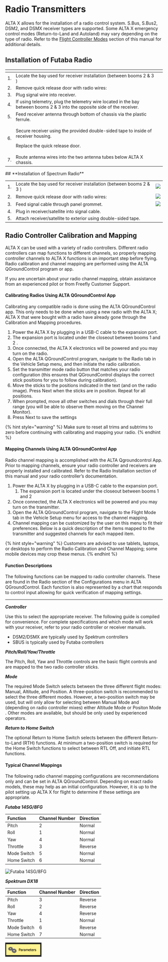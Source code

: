 # Radio Transmitters

ALTA X allows for the installation of a radio control system. S.Bus, S.Bus2, DSM2, and DSMX receiver types are supported. Some ALTA X emergency control modes \(Return-to-Land and Autoland\) may vary depending on the type of radio. Refer to the [Flight Controller Modes](../../alta-8-pro/operating-alta-pro/flight-controller-modes.md#flight-controller-modes) section of this manual for additional details.

## **Installation of Futaba Radio**

<table>
  <thead>
    <tr>
      <th style="text-align:left"></th>
      <th style="text-align:left"></th>
      <th style="text-align:left"></th>
    </tr>
  </thead>
  <tbody>
    <tr>
      <td style="text-align:left">1.</td>
      <td style="text-align:left">Locate the bay used for receiver installation (between booms 2 &amp; 3
        )</td>
      <td style="text-align:left">
        <img src="https://lh6.googleusercontent.com/ip4wCk7kbMbiA3foV_ayUZtUoYP5QBEO8jTIVP2DBvA8wMum84Rw4muNL24zVFe-Hbw_HaYlQwR10sgS9fmNkVo7wXdJhJhxvlpCHvAz5npemW8rolXD9bfyzu1CAXLTeKK7m15K"
        alt/>
      </td>
    </tr>
    <tr>
      <td style="text-align:left">2.</td>
      <td style="text-align:left">Remove quick release door with radio wires:</td>
      <td style="text-align:left">
        <img src="https://lh3.googleusercontent.com/Bs2I-J1IUxMjb9tgqF-KKkTHnrbeGc383KJjoaA3PxFX1eUDIP3Au8NGVItw7vqAsIt3FFLBM_UWDT8sXdHQjVw9qEli2MH7qRFUTZ5-LxQ274mnGnKYlOj8u3FXQ0J1M0KY78Yc"
        alt/>
      </td>
    </tr>
    <tr>
      <td style="text-align:left">3.</td>
      <td style="text-align:left">Plug signal wire into receiver.</td>
      <td style="text-align:left">
        <img src="https://lh5.googleusercontent.com/dGySg4ysIt_Nq7i6uuVPmr3U-BiTiUZBld0LC1ZdUWOx37ySmKK9I-yUxROMHTMKPC86IdQ1fJTa9ULs5ZweAyUiTbN_O7p3D2BqTEa24Ts-63HpmHKLR0KDjQ9S4hhum_JMu7ht"
        alt/>
      </td>
    </tr>
    <tr>
      <td style="text-align:left">4.</td>
      <td style="text-align:left">If using telemetry, plug the telemetry wire located in the bay between
        booms 2 &amp; 3 into the opposite side of the receiver.</td>
      <td style="text-align:left">
        <img src="https://lh5.googleusercontent.com/_MXZ8-FAMw215voCG5996Kt_jaVDmA0GUbtJHuOf9QaQfm8qQm8ydfHAyxMCf17GI3ZS4dsCJvs3ICCPTRQ_Y_jSRf9DwIEjhzVcw38kKZZVXPvmOUsN48UnIcsivBhX1V3sDHD-"
        alt/>
      </td>
    </tr>
    <tr>
      <td style="text-align:left">5.</td>
      <td style="text-align:left">Feed receiver antenna through bottom of chassis via the plastic ferrule.</td>
      <td
      style="text-align:left">
        <img src="https://lh3.googleusercontent.com/aHSwtao71lBwpTcvMYe9KbO9_TqGDz23xh2WuJxkCdVy2TRs1mqi5GyvvTOM6--EYDxTreIZ4TjvskHLeP0San0dXs2HS0wBXaevNs8BxcCaszC5pYUCwibJhKEl5JxocxYgcBB5"
        alt/>
        </td>
    </tr>
    <tr>
      <td style="text-align:left">6.</td>
      <td style="text-align:left">
        <p>Secure receiver using the provided double-sided tape to inside of receiver
          housing.
          <br />
        </p>
        <p>Replace the quick release door.
          <br />
        </p>
      </td>
      <td style="text-align:left">
        <img src="https://lh3.googleusercontent.com/V3TkP0pY1qf3WKbzRCNBTrmdgfL6jL7BdUAR2-vtQV3T7P_BXV2ODenpe7GthPHHOrTpELtuLZ2ifjkdS2yMkiNw2JxxO86nNfjmRwQeB96Cg3jdAj6huRws0NFjvBTT9S0f6IsC"
        alt/>
      </td>
    </tr>
    <tr>
      <td style="text-align:left">7.</td>
      <td style="text-align:left">Route antenna wires into the two antenna tubes below ALTA X chassis.</td>
      <td
      style="text-align:left">
        <img src="https://lh5.googleusercontent.com/hVg0O-02X4puPm-N8eC63ZZpE8a36eK6bZ8l_x9rOe7Aa2meatDqkI2j7u_-tb4NlLIACZ4sr3fQczq2wwBmeDbjKutHKffE3_2TdxarHZOxJh_9TBIeTh_XZsaPpG6t33JVrPmN"
        alt/>
        </td>
    </tr>
  </tbody>
</table>## **Installation of Spectrum Radio**

|  |  |  |
| :--- | :--- | :--- |
| 1. | Locate the bay used for receiver installation \(between booms 2 & 3 \) | ![](https://lh6.googleusercontent.com/ip4wCk7kbMbiA3foV_ayUZtUoYP5QBEO8jTIVP2DBvA8wMum84Rw4muNL24zVFe-Hbw_HaYlQwR10sgS9fmNkVo7wXdJhJhxvlpCHvAz5npemW8rolXD9bfyzu1CAXLTeKK7m15K) |
| 2. | Remove quick release door with radio wires: | ![](https://lh3.googleusercontent.com/Bs2I-J1IUxMjb9tgqF-KKkTHnrbeGc383KJjoaA3PxFX1eUDIP3Au8NGVItw7vqAsIt3FFLBM_UWDT8sXdHQjVw9qEli2MH7qRFUTZ5-LxQ274mnGnKYlOj8u3FXQ0J1M0KY78Yc) |
| 3. | Feed signal cable through panel grommet. | ![](https://lh3.googleusercontent.com/YMZAbR5TNGk9deiJaE8ZyT2-7mAaCMqmprmwSdpURT19RPkRyOd8Rml600fff_tL1Pu_n-lYIEqQqM1WcxrnWzGfeQxhnNQwQJexBwzcTPfwhWmT6axwTYpDWBCcuucYTaoh0A9I) |
| 4. | Plug in receiver/satellite into signal cable. |  |
| 5. | Attach receiver/satellite to exterior using double-sided tape. |  |

## Radio Controller Calibration and Mapping

ALTA X can be used with a variety of radio controllers. Different radio controllers can map functions to different channels, so properly mapping controller channels to ALTA X functions is an important step before flying. Radio calibration and channel mapping are performed using the ALTA QGroundControl program or app.

If you are uncertain about your radio channel mapping, obtain assistance from an experienced pilot or from Freefly Customer Support.

#### Calibrating Radios Using ALTA QGroundControl App

Calibrating any compatible radio is done using the ALTA QGroundControl app. This only needs to be done when using a new radio with the ALTA X; ALTA X that were bought with a radio have already gone through the Calibration and Mapping procedures.

1. Power the ALTA X by plugging in a USB-C cable to the expansion port. 
2. The expansion port is located under the closeout between booms 1 and 2
   .
3. Once connected, the ALTA X electronics will be powered and you may turn on the radio. 
4. Open the ALTA QGroundControl program, navigate to the Radio tab in the Vehicle Setup menu, and then initiate the radio calibration.
5. Set the transmitter mode radio button that matches your radio configuration \(this ensures that QGroundControl displays the correct stick positions for you to follow during calibration\).
6. Move the sticks to the positions indicated in the text \(and on the radio image\). Press Next when the sticks are in position. Repeat for all positions.
7. When prompted, move all other switches and dials through their full range \(you will be able to observe them moving on the Channel Monitor\).
8. Press Next to save the settings

{% hint style="warning" %}
Make sure to reset all trims and subtrims to zero before continuing with calibrating and mapping your radio.
{% endhint %}

#### Mapping Channels Using ALTA QGroundControl App

Radio channel mapping is accomplished with the ALTA Qgroundcontrol App. Prior to mapping channels, ensure your radio controller and receivers are properly installed and calibrated. Refer to the Radio Installation section of this manual and your radio controller’s documentation.

1. Power the ALTA X by plugging in a USB-C cable to the expansion port. 
   1. The expansion port is located under the closeout between booms 1 and 2
2. Once connected, the ALTA X electronics will be powered and you may turn on the transmitter. 
3. Open the ALTA QGroundControl program, navigate to the Flight Mode tab in the Vehicle Setup menu for access to the channel mapping.
4. Channel mapping can be customized by the user on this menu to fit their preferences. Below is a quick description of the items mapped to the transmitter and suggested channels for each mapped item.

{% hint style="warning" %}
Customers are advised to use tablets, laptops, or desktops to perform the Radio Calibration and Channel Mapping; some mobile devices may crop these menus.
{% endhint %}

#### Function Descriptions

The following functions can be mapped to radio controller channels. These are found in the Radio section of the Configurations menu in ALTA QGroundControl. Each function is also represented by a chart that responds to control input allowing for quick verification of mapping settings.
****

_**Controller**_

Use this to select the appropriate receiver. The following guide is compiled for convenience. For complete specifications and which mode will work with your receiver, refer to your radio controller or receiver manuals.

* DSM2/DSMX are typically used by Spektrum controllers
* SBUS is typically used by Futaba controllers

_**Pitch/Roll/Yaw/Throttle**_

The Pitch, Roll, Yaw and Throttle controls are the basic flight controls and are mapped to the two radio controller sticks.

_**Mode**_

The required Mode Switch selects between the three different flight modes: Manual, Altitude, and Position. A three-position switch is recommended to select the three different modes. However, a two-position switch may be used, but will only allow for selecting between Manual Mode and \(depending on radio controller mixes\) either Altitude Mode or Positon Mode
. Other modes are available, but should be only used by experienced operators.

_**Return to Home Switch**_

The optional Return to Home Switch selects between the different Return-to-Land \(RTH\) functions. At minimum a two-position switch is required for the Home Switch functions to select between RTL Off, and initiate RTL functions.

#### **Typical Channel Mappings**

The following radio channel mapping configurations are recommendations only and can be set in ALTA QGroundControl. Depending on exact radio models, these may help as an initial configuration. However, it is up to the pilot setting up ALTA X for flight to determine if these settings are appropriate.

_**Futaba 14SG/8FG**_

| Function | Channel Number | Direction |
| :--- | :--- | :--- |
| Pitch | 2 | Normal |
| Roll | 1 | Normal |
| Yaw | 4 | Normal |
| Throttle | 3 | Reverse |
| Mode Switch | 5 | Normal |
| Home Switch | 6 | Normal |

![Futaba 14SG/8FG](https://lh3.googleusercontent.com/mW5Ah2WT1AbuCDNNtMcD6TQLhaxk-8s7mSp-n2Tk-WRVoy5qDtyVnzT6u5xs9J-M_RMnnQypoDDfssgWuaETMjP-5GqfjL0kkSQmk6C7JYiM2K7bPxECIsBNUtGAhtfDXvQakYlw)

_**Spektrum DX18**_

| Function | Channel Number | Direction |
| :--- | :--- | :--- |
| Pitch | 3 | Reverse |
| Roll | 2 | Reverse |
| Yaw | 4 | Reverse |
| Throttle | 1 | Normal |
| Mode Switch | 6 | Reverse |
| Home Switch | 7 | Normal |

![](../../../.gitbook/assets/image%20%287%29.png)

## 

